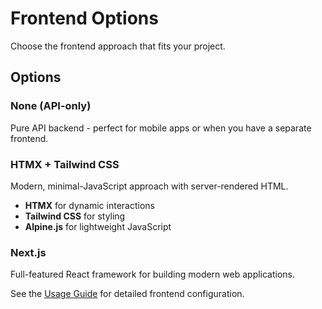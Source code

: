 # Frontend Options

Choose the frontend approach that fits your project.

## Options

### None (API-only)

Pure API backend - perfect for mobile apps or when you have a separate frontend.

### HTMX + Tailwind CSS

Modern, minimal-JavaScript approach with server-rendered HTML.

- **HTMX** for dynamic interactions
- **Tailwind CSS** for styling
- **Alpine.js** for lightweight JavaScript

### Next.js

Full-featured React framework for building modern web applications.

See the [Usage Guide](overview.md) for detailed frontend configuration.
